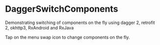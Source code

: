 # DaggerSwitchComponents
Demonstrating switching of components on the fly using dagger 2, retrofit 2, okhttp3, RxAndroid and RxJava

Tap on the menu swap icon to change components on the fly.
